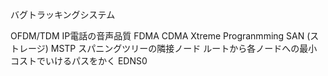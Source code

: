バグトラッキングシステム

OFDM/TDM
IP電話の音声品質
FDMA CDMA
Xtreme Progranmming
SAN (ストレージ)
MSTP
スパニングツリーの隣接ノード
	ルートから各ノードへの最小コストでいけるパスをかく
EDNS0